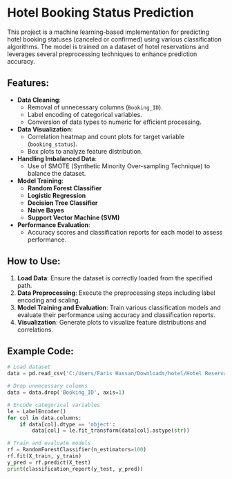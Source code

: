 # Hotel Booking Status Prediction

This project is a machine learning-based implementation for predicting hotel booking statuses (canceled or confirmed) using various classification algorithms. The model is trained on a dataset of hotel reservations and leverages several preprocessing techniques to enhance prediction accuracy.

## Features:
- **Data Cleaning**:
  - Removal of unnecessary columns (`Booking_ID`).
  - Label encoding of categorical variables.
  - Conversion of data types to numeric for efficient processing.
- **Data Visualization**:
  - Correlation heatmap and count plots for target variable (`booking_status`).
  - Box plots to analyze feature distribution.
- **Handling Imbalanced Data**:
  - Use of SMOTE (Synthetic Minority Over-sampling Technique) to balance the dataset.
- **Model Training**:
  - **Random Forest Classifier**
  - **Logistic Regression**
  - **Decision Tree Classifier**
  - **Naive Bayes**
  - **Support Vector Machine (SVM)**
- **Performance Evaluation**:
  - Accuracy scores and classification reports for each model to assess performance.

## How to Use:
1. **Load Data**: Ensure the dataset is correctly loaded from the specified path.
2. **Data Preprocessing**: Execute the preprocessing steps including label encoding and scaling.
3. **Model Training and Evaluation**: Train various classification models and evaluate their performance using accuracy and classification reports.
4. **Visualization**: Generate plots to visualize feature distributions and correlations.

## Example Code:
```python
# Load dataset
data = pd.read_csv('C:/Users/Faris Hassan/Downloads/hotel/Hotel Reservations.csv')

# Drop unnecessary columns
data = data.drop('Booking_ID', axis=1)

# Encode categorical variables
le = LabelEncoder()
for col in data.columns:
    if data[col].dtype == 'object':
        data[col] = le.fit_transform(data[col].astype(str))

# Train and evaluate models
rf = RandomForestClassifier(n_estimators=100)
rf.fit(X_train, y_train)
y_pred = rf.predict(X_test)
print(classification_report(y_test, y_pred))
